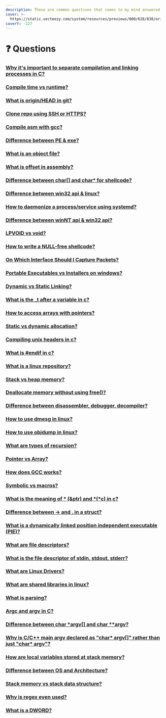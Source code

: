```yaml
---
description: These are common questions that comes to my mind answered in these links.
cover: >-
  https://static.vecteezy.com/system/resources/previews/000/628/838/original/vector-abstract-background-with-particle-wave-design.jpg
coverY: -127
---
```


# ❓ Questions

### [Why it's important to separate compilation and linking processes in C?](https://stackoverflow.com/questions/38200012/why-its-important-to-separate-compilation-and-linking-processes-in-c)

### [Compile time vs runtime?](https://stackoverflow.com/questions/846103/runtime-vs-compile-time)

### [What is origin/HEAD in git?](https://stackoverflow.com/a/2883250/15253893)

### [Clone repo using SSH or HTTPS?](https://www.howtogeek.com/devops/should-you-use-https-or-ssh-for-git/)

### [Compile asm with gcc?](https://stackoverflow.com/questions/7190050/how-do-i-compile-the-asm-generated-by-gcc)

### [Difference between PE & exe?](https://stackoverflow.com/questions/33757527/difference-between-exe-and-pe-files)

### [What is an object file?](https://stackoverflow.com/questions/7718299/whats-an-object-file-in-c)

### [What is offset in assembly?](http://www.c-jump.com/CIS77/ASM/Instructions/I77\_0180\_offset\_operator.htm)

### [Difference between char\[\] and char\* for shellcode?](https://stackoverflow.com/questions/8542888/difference-between-declaring-shellcode-as-a-char-array-and-char)

### [Difference between win32 api & linux?](https://stackoverflow.com/questions/14161656/what-would-be-the-equivalent-of-win32-api-in-linux)

### [How to daemonize a process/service using systemd?](https://baykara.medium.com/how-to-daemonize-a-process-or-service-with-systemd-c34501e646c9)

### [Difference between winNT api & win32 api?](https://baykara.medium.com/from-top-to-bottom-on-windows-nt-3bd9ea10e7b1)

### [LPVOID vs void?](https://stackoverflow.com/questions/1987957/difference-between-lpvoid-and-void)

### [How to write a NULL-free shellcode?](https://robon.space/posts/2022/01/null-free-shellcode/)

### [On Which Interface Should I Capture Packets?](https://www.activecountermeasures.com/on-which-interface-should-i-capture-packets/)

### [Portable Executables vs Installers on windows?](https://www.reddit.com/r/software/comments/ce0aqu/portable\_vs\_installation/)

### [Dynamic vs Static Linking?](https://www.baeldung.com/cs/static-dynamic-linking-differences)

### [What is the  \_t after a variable in c?](https://stackoverflow.com/questions/231760/what-does-a-type-followed-by-t-underscore-t-represent)

### [How to access arrays with pointers?](https://www.programiz.com/c-programming/examples/access-array-pointer)

### [Static vs dynamic allocation?](https://www.codingninjas.com/codestudio/library/static-and-dynamic-memory-allocation)

### [Compiling unix headers in c?](https://stackoverflow.com/questions/5666387/compiling-a-c-prog-winth-unix-syle-header-files-in-windows)

### [What is #endif in c?](https://www.educative.io/answers/what-is-the--sharpendif-directive-in-c)

### [What is a linux repository?](https://www.quora.com/What-is-a-Linux-repository)

### [Stack vs heap memory?](https://www.geeksforgeeks.org/stack-vs-heap-memory-allocation/)

### [Deallocate memory without using free()?](https://www.geeksforgeeks.org/how-to-deallocate-memory-without-using-free-in-c/)

### [Difference between disassembler, debugger, decompiler?](https://reverseengineering.stackexchange.com/questions/4635/whats-the-difference-between-a-disassembler-debugger-and-decompiler)

### [How to use dmesg in linux?](https://www.geeksforgeeks.org/how-to-use-the-dmesg-command-on-linux/)

### [How to use objdump in linux?](https://www.geeksforgeeks.org/objdump-command-in-linux-with-examples/)

### [What are types of recursion?](https://www.geeksforgeeks.org/types-of-recursions/)

### [Pointer vs Array?](https://www.programiz.com/c-programming/c-pointers-arrays)

### [How does GCC works?](https://www.linkedin.com/pulse/gcc-compiler-how-works-hector-orozco/)

### [Symbolic vs macros?](http://mirrors.zoreil.com/webclub.kcom.ne.jp/ma/colinp/win32/basics/define.html)

### [What is the meaning of \* (\&ptr) and \*(\*c) in c?](https://www.quora.com/What-is-the-meaning-of-\*-ptr-and-\*-\*c-in-C)

### [Difference between -> and . in a struct?](https://stackoverflow.com/questions/5998599/difference-between-and-in-a-struct)

### [What is a dynamically linked position independent executable (PIE)?](https://ir0nstone.gitbook.io/notes/types/stack/pie)

### [What are file descriptors?](https://stackoverflow.com/questions/5256599/what-are-file-descriptors-explained-in-simple-terms)

### [What is the file descriptor of stdin, stdout, stderr?](https://stackoverflow.com/questions/22367920/is-it-possible-that-linux-file-descriptor-0-1-2-not-for-stdin-stdout-and-stderr)

### [What are Linux Drivers?](https://unix.stackexchange.com/questions/11127/how-do-linux-drivers-work-and-where-do-i-find-them-esp-nic-driver)

### [What are shared libraries in linux?](https://www.tecmint.com/understanding-shared-libraries-in-linux/)

### [What is parsing?](https://stackoverflow.com/questions/2933192/what-is-parsing-in-terms-that-a-new-programmer-would-understand)

### [Argc and argv in C?](https://www.geeksforgeeks.org/command-line-arguments-in-c-cpp/)

### [Difference between char \*argv\[\] and char \*\*argv?](https://stackoverflow.com/questions/27213580/difference-between-char-argv-and-char-argv-for-the-second-argument-to-main)

### [Why is C/C++ main argv declared as "char\* argv\[\]" rather than just "char\* argv"?](https://softwareengineering.stackexchange.com/questions/385819/why-is-c-c-main-argv-declared-as-char-argv-rather-than-just-char-argv)

### [How are local variables stored at stack memory?](https://stackoverflow.com/questions/50524734/how-the-local-variable-stored-in-stack)

### [Difference between OS and Architecture?](https://www.quora.com/What-is-the-difference-between-operating-system-OS-architecture-and-central-processing-unit-CPU-architecture-if-any)

### [Stack memory vs stack data structure?](https://www.quora.com/Are-there-any-similarities-between-stack-memory-and-the-stack-data-structure)

### [Why is regex even used?](https://www.quora.com/Why-are-regular-expressions-used)

### [What is a DWORD?](https://stackoverflow.com/questions/23512281/what-does-the-the-dword-operand-do-in-assembly)
